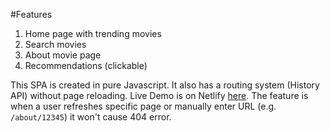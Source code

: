 #Features

1. Home page with trending movies
2. Search movies
3. About movie page
4. Recommendations (clickable)

This SPA is created in pure Javascript. It also has a routing system (History API) without page reloading. Live Demo is on Netlify [here](https://csb-xkj8t.netlify.com/). The feature is when a user refreshes specific page or manually enter URL (e.g. `/about/12345`) it won't cause 404 error.